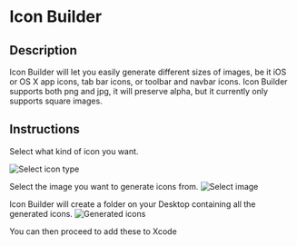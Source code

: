 # Icon Builder

## Description

Icon Builder will let you easily generate different sizes of images, be it iOS or OS X app icons, tab bar icons, or toolbar and navbar icons. Icon Builder supports both png and jpg, it will preserve alpha, but it currently only supports square images. 


## Instructions

Select what kind of icon you want.

![Select icon type](http://i.imgur.com/VMaswUE.png)

Select the image you want to generate icons from.
![Select image](http://i.imgur.com/09tSwBW.png)

Icon Builder will create a folder on your Desktop containing all the generated icons.
![Generated icons](http://i.imgur.com/j7Loj8z.png)



You can then proceed to add these to Xcode
